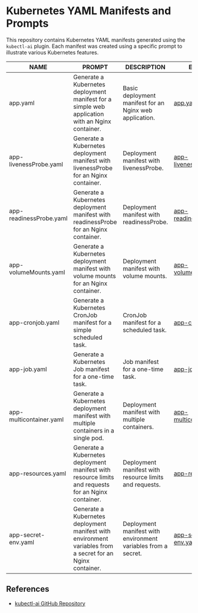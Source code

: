 
# Kubernetes YAML Manifests and Prompts

This repository contains Kubernetes YAML manifests generated using the `kubectl-ai` plugin. Each manifest was created using a specific prompt to illustrate various Kubernetes features.

| NAME                  | PROMPT                                                                                         | DESCRIPTION                                              | EXAMPLE                                          |
|-----------------------|------------------------------------------------------------------------------------------------|----------------------------------------------------------|--------------------------------------------------|
| app.yaml              | Generate a Kubernetes deployment manifest for a simple web application with an Nginx container. | Basic deployment manifest for an Nginx web application.  | [app.yaml](yaml/app.yaml)                        |
| app-livenessProbe.yaml| Generate a Kubernetes deployment manifest with livenessProbe for an Nginx container.           | Deployment manifest with livenessProbe.                  | [app-livenessProbe.yaml](yaml/app-livenessProbe.yaml) |
| app-readinessProbe.yaml| Generate a Kubernetes deployment manifest with readinessProbe for an Nginx container.          | Deployment manifest with readinessProbe.                 | [app-readinessProbe.yaml](yaml/app-readinessProbe.yaml) |
| app-volumeMounts.yaml | Generate a Kubernetes deployment manifest with volume mounts for an Nginx container.           | Deployment manifest with volume mounts.                  | [app-volumeMounts.yaml](yaml/app-volumeMounts.yaml) |
| app-cronjob.yaml      | Generate a Kubernetes CronJob manifest for a simple scheduled task.                            | CronJob manifest for a scheduled task.                   | [app-cronjob.yaml](yaml/app-cronjob.yaml)        |
| app-job.yaml          | Generate a Kubernetes Job manifest for a one-time task.                                        | Job manifest for a one-time task.                        | [app-job.yaml](yaml/app-job.yaml)                |
| app-multicontainer.yaml| Generate a Kubernetes deployment manifest with multiple containers in a single pod.           | Deployment manifest with multiple containers.            | [app-multicontainer.yaml](yaml/app-multicontainer.yaml) |
| app-resources.yaml    | Generate a Kubernetes deployment manifest with resource limits and requests for an Nginx container. | Deployment manifest with resource limits and requests. | [app-resources.yaml](yaml/app-resources.yaml)    |
| app-secret-env.yaml   | Generate a Kubernetes deployment manifest with environment variables from a secret for an Nginx container. | Deployment manifest with environment variables from a secret. | [app-secret-env.yaml](yaml/app-secret-env.yaml) |

## References
- [kubectl-ai GitHub Repository](https://github.com/sozercan/kubectl-ai)